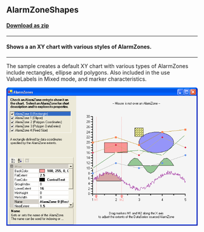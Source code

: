 ## AlarmZoneShapes
#### [Download as zip](https://minhaskamal.github.io/DownGit/#/home?url=https://github.com/GrapeCity/ComponentOne-WinForms-Samples/tree/master/NetFramework\Charts\VB\AlarmZoneShapes)
____
#### Shows a an XY chart with various styles of AlarmZones.
____
The sample creates a default XY chart with various types of AlarmZones include rectangles, ellipse and polygons.
Also included in the use ValueLabels in Mixed mode, and marker characteristics.

![screenshot](screenshot.png)
